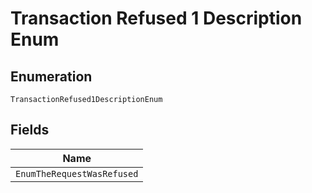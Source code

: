 
# Transaction Refused 1 Description Enum

## Enumeration

`TransactionRefused1DescriptionEnum`

## Fields

| Name |
|  --- |
| `EnumTheRequestWasRefused` |

